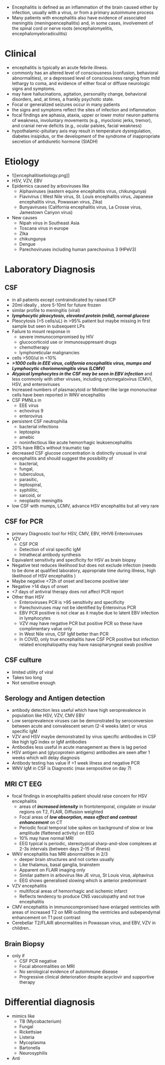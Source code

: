- Encephalitis is defined as an inflammation of the brain caused either by infection, usually with a virus, or from a primary autoimmune process
- Many patients with encephalitis also have evidence of associated meningitis (meningoencephalitis) and, in some cases, involvement of the spinal cord or nerve roots (encephalomyelitis, encephalomyeloradiculitis) 
# Clinical 
- encephalitis is typically an acute febrile illness.
- commonly has an altered level of consciousness (confusion, behavioral abnormalities), or a depressed level of consciousness ranging from mild lethargy to coma, and evidence of either focal or diffuse neurologic signs and symptoms.
- may have hallucinations, agitation, personality change, behavioral disorders, and, at times, a frankly psychotic state. 
- Focal or generalized seizures occur in many patients
- the signs and symptoms reflect the sites of infection and inflammation 
- focal findings are aphasia, ataxia, upper or lower motor neuron patterns of weakness, involuntary movements (e.g., myoclonic jerks, tremor), and cranial nerve deficits (e.g., ocular palsies, facial weakness) 
- hypothalamic-pituitary axis may result in temperature dysregulation, diabetes insipidus, or the development of the syndrome of inappropriate secretion of antidiuretic hormone (SIADH) 
# Etiology 
- ![[encephalitisetiology.png]]
- HSV, VZV, EBV 
- Epidemics caused by arboviruses like
	- Alphaviruses (eastern equine encephalitis virus, chikungunya)
	- Flavivirus ( West Nile virus, St. Louis encephalitis virus, Japanese encephalitis virus, Powassan virus, Zika)
	- Bunyaviruses (California encephalitis virus, La Crosse virus, Jamestown Canyon virus)
- New causes 
	- Nipah virus in Southeast Asia 
	- Toscana virus in europe 
	- ZIka 
	- chikungunya 
	- Dengue 
	- Parechoviruses including human parechovirus 3 (HPeV3) 
# Laboratory Diagnosis 
## CSF 
- in all patients except contraindicated by raised ICP 
- 20ml ideally , store 5-10ml for future frozen 
- similar profile to meningitis (viral)
- ***lymphocytic pleocytosis, elevated protein (mild), normal glucose***
- Pleocytosis (>5 cells/uL) in >95% patient but maybe missing in first sample but seen in subsequent LPs 
- Failure to mount response in 
	- severe immunocompromised by HIV 
	- glucocorticoid use or immunosuppresant drugs 
	- chemotherapy 
	- lymphoreticular malignancies 
- cells >500/ul in <10% 
- ***>1000 cells in EEE virus, california encephalitis virus, mumps and Lymphocytic choriomeningitis virus (LCMV)***
- ***Atypical lymphocytes in the CSF may be seen in EBV infection*** and less commonly with other viruses, including cytomegalovirus (CMV), HSV, and enteroviruses 
- Increased numbers of plasmacytoid or Mollaret-like large mononuclear cells have been reported in WNV encephalitis 
- CSF PMNLs in 
	- EEE virus 
	- echovirus 9 
	- enterovirus 
- persistent CSF neutrophilia 
	- bacterial infections 
	- leptospira 
	- amebic 
	- noninfectious like acute hemorrhagic leukoencephalitis 
- 20% have RBCs without traumatic tap 
- decreased CSF glucose concentration is distinctly unusual in viral encephalitis and should suggest the possibility of
	- bacterial, 
	- fungal, 
	- tuberculous,
	- parasitic, 
	- leptospiral, 
	- syphilitic, 
	- sarcoid, or 
	- neoplastic meningitis 
- low CSF with mumps, LCMV, advance HSV encephalitis but all very rare 
## CSF for PCR 
- primary Diagnostic tool for HSV, CMV, EBV, HHV6 Enteroviruses
- VZV 
    - CSF PCR 
    - Detection of viral specific IgM 
    - Intrathecal antibody synthesis 
- Equivalent sensitivity and specificity for HSV as brain biopsy 
- Negative test reduces likelihood but does not exclude infection (needs to be done at qualified laboratory, appropriate time during illness, high likelihood of HSV encephalitis )
- Maybe negative <72h of onset and become positive later 
- Negative >14 days of onset 
- <7 days of antiviral therapy does not affect PCR report
- Other than HSV 
    - Enteroviruses PCR is >95 sensitivity and specificity
    - Parechoviruses may not be identified by Enterovirus PCR
    - EBV PCR positive is not clear as it maybe due to latent EBV infection in lymphocytes
    - VZV may have negative PCR but positive PCR so these have complimentary value only
    - In West Nile virus, CSF IgM better than PCR
    - In COVID, only true encephalitis have CSF PCR positive but infection related encephalopathy may have nasopharyngeal swab positive
## CSF culture
- limited utility of viral 
- Takes too long
- Not sensitive enough
## Serology and Antigen detection
- antibody detection less useful which have high seroprevalence in population like HSV, VZV, CMV EBV
- Low seroprevalence viruses can be demonstrated by seroconversion between acute and convalescent serum (2-4 weeks later) or virus specific IgM
- VZV and HSV maybe demonstrated by virus specific antibodies in CSF like high IgG index or IgM antibodies 
- Antibodies less useful in acute management as there is lag period
- HSV antigen and (glycoprotein antigens) antibodies are seen after 1 weeks which will delay diagnosis
- Antibody testing has value if >1 week illness and negative PCR
- WNV IgM in CSF is Diagnostic (max seropositive on day 7)
## MRI CT EEG 
- focal findings in encephalitis patient should raise concern for HSV encephalitis
    - areas of ***increased intensity*** in frontotemporal, cingulate or insular regions on T2, FLAIR, Diffusion weighted 
    - Focal areas of ***low absorption, mass effect and contrast enhancement*** on CT 
    - Periodic focal temporal lobe spikes on background of slow or low amplitude (flattened activity) on EEG 
    - 10% may have normal MRI
    - EEG typical is periodic, stereotypical sharp-and-slow complexes at 2-3s intervals (between days 2-15 of illness)
- WNV encephalitis has MRI abnormalities in 2/3 
    - deeper brain structures and not cortex usually
    - Like thalamus, basal ganglia, brainstem 
    - Apparent on FLAIR imaging only 
    - Similar pattern in arbovirus like JE virus, St Louis virus, alphavirus
    - EEG shows generalised slowing which is anterior predominant 
- VZV encephalitis
    - multifocal areas of hemorrhagic and ischemic infarct
    - Reflects tendency to produce CNS vasculopathy and not true encephalitis
- CMV encephalitis in immunocompromised have enlarged ventricles with areas of increased T2 on MRI outlining the ventricles and subependymal enhancement on T1 post contrast 
- Cerebellar T2/FLAIR abnormalities in Powassan virus, and EBV, VZV in children..
## Brain Biopsy
- only if 
    - CSF PCR negative
    - Focal abnormalities on MRI
    - No serological evidence of autoimmune disease 
    - Progressive clinical deterioration despite acyclovir and supportive therapy
# Differential diagnosis
- mimics like 
    - TB (Mycobacterium)
    - Fungal 
    - Rickettsiae
    - Listeria 
    - Mycoplasma
    - Bartonella
    - Neurosyphilis
- Anti

